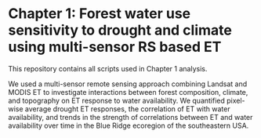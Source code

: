 # Chapter 1: Forest water use sensitivity to drought and climate using multi-sensor RS based ET
 This repository contains all scripts used in Chapter 1 analysis. 
 
We used a multi-sensor remote sensing approach combining Landsat and MODIS ET to investigate interactions between forest composition, climate, and topography on ET response to water availability. We quantified pixel-wise average drought ET responses, the correlation of ET with water availability, and trends in the strength of correlations between ET and water availability over time in the Blue Ridge ecoregion of the southeastern USA. 